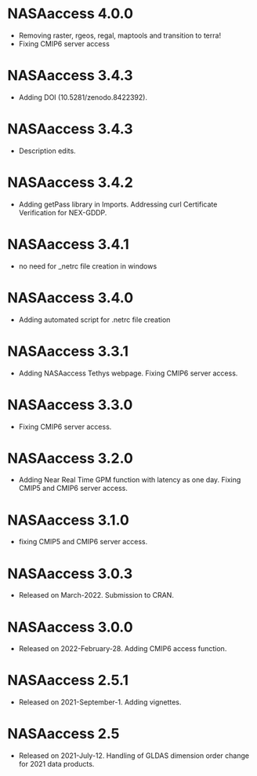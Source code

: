 # NASAaccess 4.0.0
* Removing raster, rgeos, regal, maptools and transition to terra!
* Fixing CMIP6 server access

# NASAaccess 3.4.3
* Adding DOI (10.5281/zenodo.8422392).

# NASAaccess 3.4.3
* Description edits.

# NASAaccess 3.4.2
* Adding getPass library in Imports. Addressing curl Certificate Verification for NEX-GDDP.

# NASAaccess 3.4.1

* no need for _netrc file creation in windows

# NASAaccess 3.4.0

* Adding automated script for .netrc file creation

# NASAaccess 3.3.1

* Adding NASAaccess Tethys webpage. Fixing CMIP6 server access.

# NASAaccess 3.3.0

* Fixing CMIP6 server access.

# NASAaccess 3.2.0

* Adding Near Real Time GPM function with latency as one day. Fixing CMIP5 and CMIP6 server access.

# NASAaccess 3.1.0

* fixing CMIP5 and CMIP6 server access.

# NASAaccess 3.0.3

* Released on March-2022. Submission to CRAN.


# NASAaccess 3.0.0

* Released on 2022-February-28. Adding CMIP6 access function.


# NASAaccess 2.5.1

* Released on 2021-September-1. Adding vignettes.


# NASAaccess 2.5

* Released on 2021-July-12. Handling of GLDAS dimension order change for 2021 data products.

